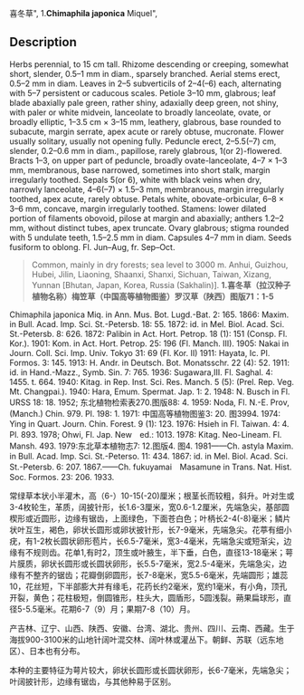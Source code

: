 喜冬草",
1.**Chimaphila japonica** Miquel",

## Description
Herbs perennial, to 15 cm tall. Rhizome descending or creeping, somewhat short, slender, 0.5–1 mm in diam., sparsely branched. Aerial stems erect, 0.5–2 mm in diam. Leaves in 2–5 subverticils of 2–4(–6) each, alternating with 5–7 persistent or caducous scales. Petiole 3–10 mm, glabrous; leaf blade abaxially pale green, rather shiny, adaxially deep green, not shiny, with paler or white midvein, lanceolate to broadly lanceolate, ovate, or broadly elliptic, 1–3.5 cm × 3–15 mm, leathery, glabrous, base rounded to subacute, margin serrate, apex acute or rarely obtuse, mucronate. Flower usually solitary, usually not opening fully. Peduncle erect, 2–5.5(–7) cm, slender, 0.2–0.6 mm in diam., papillose, rarely glabrous, 1(or 2)-flowered. Bracts 1–3, on upper part of peduncle, broadly ovate-lanceolate, 4–7 × 1–3 mm, membranous, base narrowed, sometimes into short stalk, margin irregularly toothed. Sepals 5(or 6), white with black veins when dry, narrowly lanceolate, 4–6(–7) × 1.5–3 mm, membranous, margin irregularly toothed, apex acute, rarely obtuse. Petals white, obovate-orbicular, 6–8 × 3–6 mm, concave, margin irregularly toothed. Stamens: lower dilated portion of filaments obovoid, pilose at margin and abaxially; anthers 1.2–2 mm, without distinct tubes, apex truncate. Ovary glabrous; stigma rounded with 5 undulate teeth, 1.5–2.5 mm in diam. Capsules 4–7 mm in diam. Seeds fusiform to oblong. Fl. Jun–Aug, fr. Sep–Oct.

> Common, mainly in dry forests; sea level to 3000 m. Anhui, Guizhou, Hubei, Jilin, Liaoning, Shaanxi, Shanxi, Sichuan, Taiwan, Xizang, Yunnan [Bhutan, Japan, Korea, Russia (Sakhalin)].
**1.喜冬草（拉汉种子植物名称）梅笠草（中国高等植物图鉴）罗汉草（陕西）图版71：1-5**

Chimaphila japonica Miq. in Ann. Mus. Bot. Lugd.-Bat. 2: 165. 1866: Maxim. in Bull. Acad. Imp. Sci. St.-Petersb. 18: 55. 1872: id. in Mel. Biol. Acad. Sci. St.-Petersb. 8: 626. 1872: Palibin in Act. Hort. Petrop. 18 (1): 151 (Consp. Fl. Kor.). 1901: Kom. in Act. Hort. Petrop. 25: 196 (Fl. Manch. III). 1905: Nakai in Journ. Coll. Sci. Imp. Univ. Tokyo 31: 69 (Fl. Kor. II) 1911: Hayata, Ic. Pl. Formos. 3: 145. 1913: H. Andr. in Deutsch. Bot. Monatsschr. 22 (4): 52. 1911: id. in Hand.-Mazz., Symb. Sin. 7: 765. 1936: Sugawara,III. Fl. Saghal. 4: 1455. t. 664. 1940: Kitag. in Rep. Inst. Sci. Res. Manch. 5 (5): (Prel. Rep. Veg. Mt. Changpai.). 1940: Hara, Emum. Spermat. Jap. 1: 2. 1948: N. Busch in Fl. URSS 18: 18. 1952; 东北植物检索表270.图版88: 4. 1959: Noda, Fl. N.-E. Prov, (Manch.) Chin. 979. Pl. 198: 1. 1971: 中国高等植物图鉴3: 20. 图3994. 1974: Ying in Quart. Journ. Chin. Forest. 9 (1): 123. 1976: Hsieh in Fl. Taiwan. 4: 4. Pl. 893. 1978; Ohwi, Fl. Jap. New　ed.: 1013. 1978: Kitag. Neo-Lineam. Fl. Mansh. 493. 1979:东北草本植物志7: 12.图版4. 图4. 1981——Ch. astyla Maxim. in Bull. Acad. Imp. Sci. St.-Peterso. 11: 434. 1867: id. in Mel. Biol. Acad. Sci. St.-Petersb. 6: 207. 1867.——Ch. fukuyamai　Masamune in Trans. Nat. Hist. Soc. Formos. 23: 206. 1933.

常绿草本状小半灌木，高（6-）10-15(-20)厘米；根茎长而较粗，斜升。叶对生或3-4枚轮生，革质，阔披针形，长1.6-3厘米，宽0.6-1.2厘米，先端急尖，基部圆楔形或近圆形，边缘有锯齿，上面绿色，下面苍白色；叶柄长2-4(-8)毫米；鳞片状叶互生，褐色，卵状长圆形或卵状披针形，长7-9毫米，先端急尖。花葶有细小疣，有1-2枚长圆状卵形苞片，长6.5-7毫米，宽3-4毫米，先端急尖或短渐尖，边缘有不规则齿。花单1,有时2，顶生或叶腋生，半下垂，白色，直径13-18毫米；萼片膜质，卵状长圆形或长圆状卵形，长5.5-7毫米，宽2.5-4毫米，先端急尖，边缘有不整齐的锯齿；花瓣倒卵圆形，长7-8毫米，宽5.5-6毫米，先端圆形；雄蕊10，花丝短，下半部膨大并有缘毛，花药长约2毫米，宽约1毫米，有小角，顶孔开裂，黄色；花柱极短，倒圆锥形，柱头大，圆盾形，5圆浅裂。蒴果扁球形，直径5-5.5毫米。花期6-7（9）月；果期7-8（10）月。

产吉林、辽宁、山西、陕西、安徽、台湾、湖北、贵州、四川、云南、西藏。生于海拔900-3100米的山地针阔叶混交林、阔叶林或灌丛下。朝鲜、苏联（远东地区）、日本也有分布。

本种的主要特征为萼片较大，卵状长圆形或长圆状卵形，长6-7毫米，先端急尖；叶阔披针形，边缘有锯齿，与其他种易于区别。
